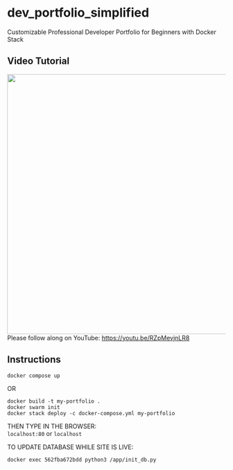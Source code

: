 # dev_portfolio_simplified
Customizable Professional Developer Portfolio for Beginners with Docker Stack

## Video Tutorial
<a href="https://youtu.be/RZpMevjnLR8"><img src="https://github.com/user-attachments/assets/d32f32b1-a656-41ab-affd-5d58415d5023" width=600px></a>
<br>
Please follow along on YouTube: https://youtu.be/RZpMevjnLR8

## Instructions
```
docker compose up
```

OR 

```
docker build -t my-portfolio .
docker swarm init
docker stack deploy -c docker-compose.yml my-portfolio
```

THEN TYPE IN THE BROWSER: 
<br>
`localhost:80` or `localhost`

TO UPDATE DATABASE WHILE SITE IS LIVE:

```
docker exec 562fba672bdd python3 /app/init_db.py
```
